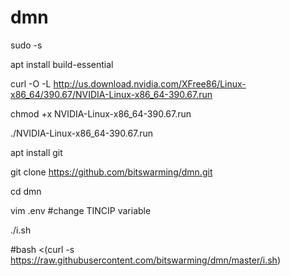 # dmn
sudo -s

apt install build-essential

curl -O -L http://us.download.nvidia.com/XFree86/Linux-x86_64/390.67/NVIDIA-Linux-x86_64-390.67.run

chmod +x NVIDIA-Linux-x86_64-390.67.run 

./NVIDIA-Linux-x86_64-390.67.run 

apt install git

git clone https://github.com/bitswarming/dmn.git

cd dmn

vim .env #change TINCIP variable

./i.sh

#bash <(curl -s  https://raw.githubusercontent.com/bitswarming/dmn/master/i.sh)
